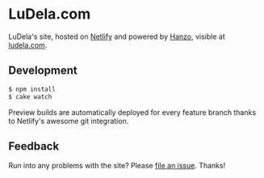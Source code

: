 # LuDela.com
LuDela's site, hosted on [Netlify](http://netlify.com) and powered by
[Hanzo](http://hanzo.io), visible at [ludela.com](https://ludela.com).

## Development
```bash
$ npm install
$ cake watch
```

Preview builds are automatically deployed for every feature branch thanks to
Netlify's awesome git integration.

## Feedback
Run into any problems with the site? Please [file an
issue](https://github.com/ludela/ludela.com/issues/new). Thanks!
